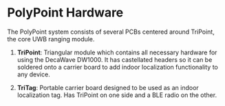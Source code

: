 PolyPoint Hardware
==================

The PolyPoint system consists of several PCBs centered around TriPoint,
the core UWB ranging module.

1. **TriPoint**: Triangular module which contains all necessary hardware
for using the DecaWave DW1000. It has castellated headers so it can be
soldered onto a carrier board to add indoor localization functionality
to any device.

2. **TriTag**: Portable carrier board designed to be used as an indoor
localization tag. Has TriPoint on one side and a BLE radio on the other.
